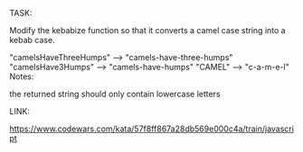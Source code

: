 TASK:

Modify the kebabize function so that it converts a camel case string into a kebab case.

"camelsHaveThreeHumps"  -->  "camels-have-three-humps"
"camelsHave3Humps"  -->  "camels-have-humps"
"CAMEL"  -->  "c-a-m-e-l"
Notes:

the returned string should only contain lowercase letters

LINK:

https://www.codewars.com/kata/57f8ff867a28db569e000c4a/train/javascript